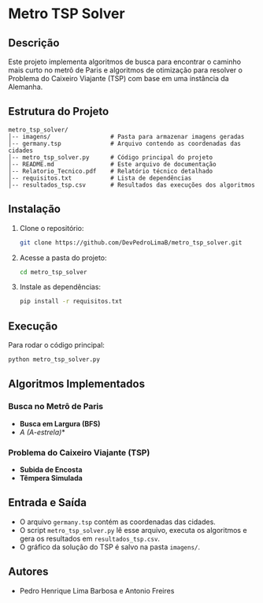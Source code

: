 # **Metro TSP Solver**

## **Descrição**
Este projeto implementa algoritmos de busca para encontrar o caminho mais curto no metrô de Paris e algoritmos de otimização para resolver o Problema do Caixeiro Viajante (TSP) com base em uma instância da Alemanha.

## **Estrutura do Projeto**
```
metro_tsp_solver/
│-- imagens/                 # Pasta para armazenar imagens geradas
│-- germany.tsp              # Arquivo contendo as coordenadas das cidades
│-- metro_tsp_solver.py      # Código principal do projeto
│-- README.md                # Este arquivo de documentação
│-- Relatorio_Tecnico.pdf    # Relatório técnico detalhado
│-- requisitos.txt           # Lista de dependências
│-- resultados_tsp.csv       # Resultados das execuções dos algoritmos
```

## **Instalação**
1. Clone o repositório:
   ```bash
   git clone https://github.com/DevPedroLimaB/metro_tsp_solver.git
   ```
2. Acesse a pasta do projeto:
   ```bash
   cd metro_tsp_solver
   ```
3. Instale as dependências:
   ```bash
   pip install -r requisitos.txt
   ```

## **Execução**
Para rodar o código principal:
```bash
python metro_tsp_solver.py
```

## **Algoritmos Implementados**
### **Busca no Metrô de Paris**
- **Busca em Largura (BFS)**
- **A* (A-estrela)**

### **Problema do Caixeiro Viajante (TSP)**
- **Subida de Encosta**
- **Têmpera Simulada**

## **Entrada e Saída**
- O arquivo `germany.tsp` contém as coordenadas das cidades.
- O script `metro_tsp_solver.py` lê esse arquivo, executa os algoritmos e gera os resultados em `resultados_tsp.csv`.
- O gráfico da solução do TSP é salvo na pasta `imagens/`.

## **Autores**
- Pedro Henrique Lima Barbosa e Antonio Freires

